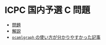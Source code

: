 # ICPC 国内予選 C 問題

- [問題](https://icpc.iisf.or.jp/past-icpc/domestic2021/contest/all_ja.html#section_C)
- [解説](https://icpc.iisf.or.jp/past-icpc/domestic2021/commentaries.html#C)
- [`ocamlgraph` の使い方が分かりやすかった記事](https://anwarmamat.github.io/ocaml/ocamlgraph/)

